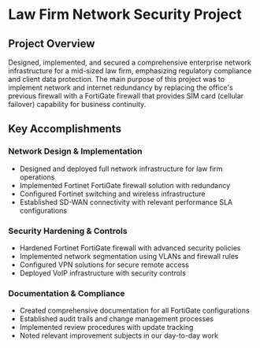 # Law Firm Network Security Project

## Project Overview
Designed, implemented, and secured a comprehensive enterprise network infrastructure for a mid-sized law firm, emphasizing regulatory compliance and client data protection. The main purpose of this project was to implement network and internet redundancy by replacing the office's previous firewall with a FortiGate firewall that provides SIM card (cellular failover) capability for business continuity.

## Key Accomplishments

### Network Design & Implementation
- Designed and deployed full network infrastructure for law firm operations
- Implemented Fortinet FortiGate firewall solution with redundancy
- Configured Fortinet switching and wireless infrastructure
- Established SD-WAN connectivity with relevant performance SLA configurations

### Security Hardening & Controls
- Hardened Fortinet FortiGate firewall with advanced security policies
- Implemented network segmentation using VLANs and firewall rules
- Configured VPN solutions for secure remote access
- Deployed VoIP infrastructure with security controls

### Documentation & Compliance
- Created comprehensive documentation for all FortiGate configurations
- Established audit trails and change management processes
- Implemented review procedures with update tracking
- Noted relevant improvement subjects in our day-to-day work

